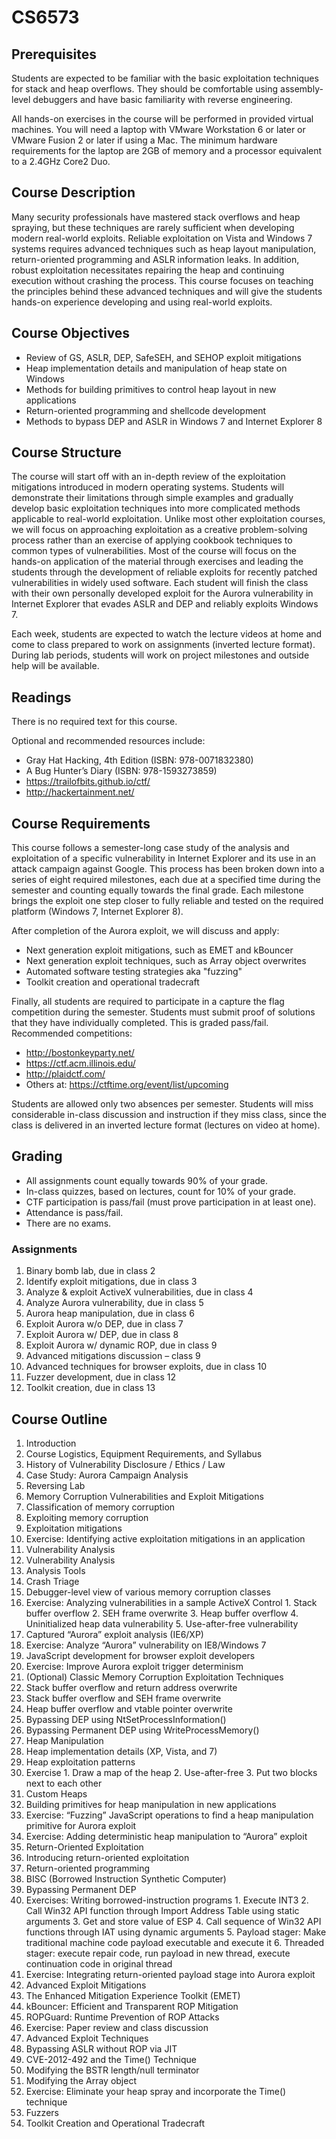 # CS6573

## Prerequisites
Students are expected to be familiar with the basic exploitation techniques for stack and heap overflows. They should be comfortable using assembly-level debuggers and have basic familiarity with reverse engineering.

All hands-on exercises in the course will be performed in provided virtual machines. You will need a laptop with VMware Workstation 6 or later or VMware Fusion 2 or later if using a Mac. The minimum hardware requirements for the laptop are 2GB of memory and a processor equivalent to a 2.4GHz Core2 Duo.

## Course Description
Many security professionals have mastered stack overflows and heap spraying, but these techniques are rarely sufficient when developing modern real-world exploits. Reliable exploitation on Vista and Windows 7 systems requires advanced techniques such as heap layout manipulation, return-oriented programming and ASLR information leaks. In addition, robust exploitation necessitates repairing the heap and continuing execution without crashing the process. This course focuses on teaching the principles behind these advanced techniques and will give the students hands-on experience developing and using real-world exploits.

## Course Objectives
* Review of GS, ASLR, DEP, SafeSEH, and SEHOP exploit mitigations
* Heap implementation details and manipulation of heap state on Windows
* Methods for building primitives to control heap layout in new applications
* Return-oriented programming and shellcode development
* Methods to bypass DEP and ASLR in Windows 7 and Internet Explorer 8

## Course Structure 
The course will start off with an in-depth review of the exploitation mitigations introduced in modern operating systems. Students will demonstrate their limitations through simple examples and gradually develop basic exploitation techniques into more complicated methods applicable to real-world exploitation. Unlike most other exploitation courses, we will focus on approaching exploitation as a creative problem-solving process rather than an exercise of applying cookbook techniques to common types of vulnerabilities. Most of the course will focus on the hands-on application of the material through exercises and leading the students through the development of reliable exploits for recently patched vulnerabilities in widely used software. Each student will finish the class with their own personally developed exploit for the Aurora vulnerability in Internet Explorer that evades ASLR and DEP and reliably exploits Windows 7.

Each week, students are expected to watch the lecture videos at home and come to class prepared to work on assignments (inverted lecture format). During lab periods, students will work on project milestones and outside help will be available.

## Readings
There is no required text for this course.

Optional and recommended resources include:
* Gray Hat Hacking, 4th Edition (ISBN: 978-0071832380)
* A Bug Hunter’s Diary (ISBN: 978-1593273859)
* https://trailofbits.github.io/ctf/
* http://hackertainment.net/

## Course Requirements
This course follows a semester-long case study of the analysis and exploitation of a specific vulnerability in Internet Explorer and its use in an attack campaign against Google. This process has been broken down into a series of eight required milestones, each due at a specified time during the semester and counting equally towards the final grade. Each milestone brings the exploit one step closer to fully reliable and tested on the required platform (Windows 7, Internet Explorer 8).

After completion of the Aurora exploit, we will discuss and apply:
* Next generation exploit mitigations, such as EMET and kBouncer
* Next generation exploit techniques, such as Array object overwrites
* Automated software testing strategies aka "fuzzing"
* Toolkit creation and operational tradecraft

Finally, all students are required to participate in a capture the flag competition during the semester. Students must submit proof of solutions that they have individually completed. This is graded pass/fail. Recommended competitions:
* http://bostonkeyparty.net/
* https://ctf.acm.illinois.edu/
* http://plaidctf.com/
* Others at: https://ctftime.org/event/list/upcoming

Students are allowed only two absences per semester. Students will miss considerable in-class discussion and instruction if they miss class, since the class is delivered in an inverted lecture format (lectures on video at home).

## Grading
* All assignments count equally towards 90% of your grade.
* In-class quizzes, based on lectures, count for 10% of your grade.
* CTF participation is pass/fail (must prove participation in at least one).
* Attendance is pass/fail.
* There are no exams.

### Assignments
1.	Binary bomb lab, due in class 2
2.	Identify exploit mitigations, due in class 3
3.	Analyze & exploit ActiveX vulnerabilities, due in class 4
4.	Analyze Aurora vulnerability, due in class 5
5.	Aurora heap manipulation, due in class 6
6.	Exploit Aurora w/o DEP, due in class 7
7.	Exploit Aurora w/ DEP, due in class 8
8.	Exploit Aurora w/ dynamic ROP, due in class 9
9.	Advanced mitigations discussion – class 9
10.	Advanced techniques for browser exploits, due in class 10
11.	Fuzzer development, due in class 12
12.	Toolkit creation, due in class 13

## Course Outline
1. Introduction
  1. Course Logistics, Equipment Requirements, and Syllabus
  2. History of Vulnerability Disclosure / Ethics / Law
  3. Case Study: Aurora Campaign Analysis
  4. Reversing Lab
2.	Memory Corruption Vulnerabilities and Exploit Mitigations
  1.	Classification of memory corruption
  2.	Exploiting memory corruption
  3.	Exploitation mitigations
  4.	Exercise: Identifying active exploitation mitigations in an application
3.	Vulnerability Analysis
  1.	Vulnerability Analysis
  2.	Analysis Tools
  3.	Crash Triage
  4.	Debugger-level view of various memory corruption classes
  5.	Exercise: Analyzing vulnerabilities in a sample ActiveX Control
    1.	Stack buffer overflow
    2.	SEH frame overwrite
    3.	Heap buffer overflow
    4.	Uninitialized heap data vulnerability
    5.	Use-after-free vulnerability
  6.	Captured “Aurora” exploit analysis (IE6/XP)
  7.	Exercise: Analyze “Aurora” vulnerability on IE8/Windows 7
  8.	JavaScript development for browser exploit developers
  9.	Exercise: Improve Aurora exploit trigger determinism
4.	(Optional) Classic Memory Corruption Exploitation Techniques
  1.	Stack buffer overflow and return address overwrite
  2.	Stack buffer overflow and SEH frame overwrite
  3.	Heap buffer overflow and vtable pointer overwrite
  4.	Bypassing DEP using NtSetProcessInformation()
  5.	Bypassing Permanent DEP using WriteProcessMemory()
5.	Heap Manipulation
  1.	Heap implementation details (XP, Vista, and 7)
  2.	Heap exploitation patterns
  3.	Exercise
    1.	Draw a map of the heap
    2.	Use-after-free
    3.	Put two blocks next to each other
  4.	Custom Heaps
  5.	Building primitives for heap manipulation in new applications
  6.	Exercise: “Fuzzing” JavaScript operations to find a heap manipulation primitive for Aurora exploit
  7.	Exercise: Adding deterministic heap manipulation to “Aurora” exploit
6.	Return-Oriented Exploitation
  1.	Introducing return-oriented exploitation
  2.	Return-oriented programming
  3.	BISC (Borrowed Instruction Synthetic Computer)
  4.	Bypassing Permanent DEP
  5.	Exercises: Writing borrowed-instruction programs
    1.	Execute INT3
    2.	Call Win32 API function through Import Address Table using static arguments
    3.	Get and store value of ESP
    4.	Call sequence of Win32 API functions through IAT using dynamic arguments
    5.	Payload stager: Make traditional machine code payload executable and execute it
    6.	Threaded stager: execute repair code, run payload in new thread, execute continuation code in original thread
  6.	Exercise: Integrating return-oriented payload stage into Aurora exploit
7. Advanced Exploit Mitigations
  1. The Enhanced Mitigation Experience Toolkit (EMET)
  2. kBouncer: Efficient and Transparent ROP Mitigation
  3. ROPGuard: Runtime Prevention of ROP Attacks
  4. Exercise: Paper review and class discussion
8. Advanced Exploit Techniques
  1. Bypassing ASLR without ROP via JIT
  2. CVE-2012-492 and the Time() Technique
  3. Modifying the BSTR length/null terminator
  4. Modifying the Array object
  5. Exercise: Eliminate your heap spray and incorporate the Time() technique
9. Fuzzers
10. Toolkit Creation and Operational Tradecraft
